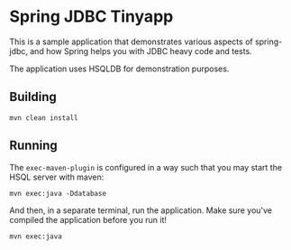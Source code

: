Spring JDBC Tinyapp
=====================

This is a sample application that demonstrates various aspects of spring-jdbc, and how Spring helps you with JDBC heavy
code and tests.

The application uses HSQLDB for demonstration purposes.

## Building

    mvn clean install


## Running

The `exec-maven-plugin` is configured in a way such that you may start the HSQL server with maven:

    mvn exec:java -Ddatabase


And then, in a separate terminal, run the application. Make sure you've compiled the application before you run it!

    mvn exec:java

